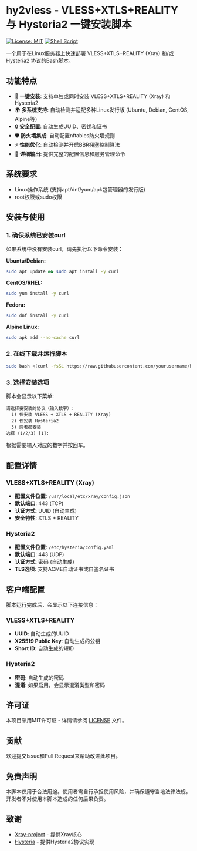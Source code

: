 # hy2vless - VLESS+XTLS+REALITY 与 Hysteria2 一键安装脚本

[![License: MIT](https://img.shields.io/badge/License-MIT-yellow.svg)](https://opensource.org/licenses/MIT)
[![Shell Script](https://img.shields.io/badge/Shell-Bash-blue.svg)](https://www.gnu.org/software/bash/)

一个用于在Linux服务器上快速部署 VLESS+XTLS+REALITY (Xray) 和/或 Hysteria2 协议的Bash脚本。

## 功能特点

- 🚀 **一键安装**: 支持单独或同时安装 VLESS+XTLS+REALITY (Xray) 和 Hysteria2
- 🌍 **多系统支持**: 自动检测并适配多种Linux发行版 (Ubuntu, Debian, CentOS, Alpine等)
- 🔒 **安全配置**: 自动生成UUID、密钥和证书
- 🛡️ **防火墙集成**: 自动配置nftables防火墙规则
- ⚡ **性能优化**: 自动检测并开启BBR拥塞控制算法
- 📝 **详细输出**: 提供完整的配置信息和服务管理命令

## 系统要求

- Linux操作系统 (支持apt/dnf/yum/apk包管理器的发行版)
- root权限或sudo权限

## 安装与使用

### 1. 确保系统已安装curl

如果系统中没有安装curl，请先执行以下命令安装：

**Ubuntu/Debian:**
```bash
sudo apt update && sudo apt install -y curl
```

**CentOS/RHEL:**
```bash
sudo yum install -y curl
```

**Fedora:**
```bash
sudo dnf install -y curl
```

**Alpine Linux:**
```bash
sudo apk add --no-cache curl
```

### 2. 在线下载并运行脚本

```bash
sudo bash <(curl -fsSL https://raw.githubusercontent.com/yourusername/hy2vless/main/hy2vless.bash)
```

### 3. 选择安装选项

脚本会显示以下菜单:
```
请选择要安装的协议（输入数字）:
  1) 仅安装 VLESS + XTLS + REALITY (Xray)
  2) 仅安装 Hysteria2
  3) 两者都安装
选择 (1/2/3) [1]:
```

根据需要输入对应的数字并按回车。

## 配置详情

### VLESS+XTLS+REALITY (Xray)

- **配置文件位置**: `/usr/local/etc/xray/config.json`
- **默认端口**: 443 (TCP)
- **认证方式**: UUID (自动生成)
- **安全特性**: XTLS + REALITY

### Hysteria2

- **配置文件位置**: `/etc/hysteria/config.yaml`
- **默认端口**: 443 (UDP)
- **认证方式**: 密码 (自动生成)
- **TLS选项**: 支持ACME自动证书或自签名证书

## 客户端配置

脚本运行完成后，会显示以下连接信息：

### VLESS+XTLS+REALITY

- **UUID**: 自动生成的UUID
- **X25519 Public Key**: 自动生成的公钥
- **Short ID**: 自动生成的短ID

### Hysteria2

- **密码**: 自动生成的密码
- **混淆**: 如果启用，会显示混淆类型和密码

## 许可证

本项目采用MIT许可证 - 详情请参阅 [LICENSE](LICENSE) 文件。

## 贡献

欢迎提交Issue和Pull Request来帮助改进此项目。

## 免责声明

本脚本仅用于合法用途。使用者需自行承担使用风险，并确保遵守当地法律法规。开发者不对使用本脚本造成的任何后果负责。

## 致谢

- [Xray-project](https://github.com/XTLS/Xray-core) - 提供Xray核心
- [Hysteria](https://github.com/apernet/hysteria) - 提供Hysteria2协议实现